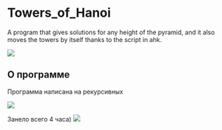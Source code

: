 # Towers_of_Hanoi   
A program that gives solutions for any height of the pyramid, and it also moves the towers by itself thanks to the script in ahk.
 
 ![](https://github.com/Stas-inside/Towers_of_Hanoi/blob/main/Hanoi-solution/Add/Sequence%2001.gif)
 
 ## О программе
 Программа написана на рекурсивных 
 
 ![](https://github.com/Stas-inside/Towers_of_Hanoi/blob/main/Hanoi-solution/Add/Win.PNG)
 
 Занело всего 4 часа)
 ![](https://github.com/Stas-inside/Towers_of_Hanoi/blob/main/Hanoi-solution/Add/Time.PNG)
